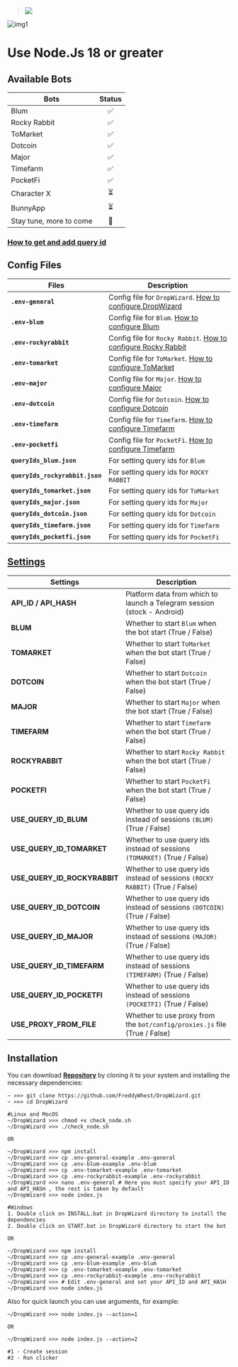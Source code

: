 > [<img src="https://img.shields.io/badge/Telegram-%40Me-orange">](https://t.me/roddyfred)

![img1](./.github/images/hero.png)

# Use Node.Js 18 or greater

## Available Bots

| Bots                    | Status |
| ----------------------- | :----: |
| Blum                    |   ✅   |
| Rocky Rabbit            |   ✅   |
| ToMarket                |   ✅   |
| Dotcoin                 |   ✅   |
| Major                   |   ✅   |
| Timefarm                |   ✅   |
| PocketFi                |   ✅   |
| Character X             |   ⏳   |
| BunnyApp                |   ⏳   |
| Stay tune, more to come |   👻   |

### [How to get and add query id](https://github.com/Freddywhest/DropWizard/blob/main/AddQueryId.md)

## Config Files

| Files                           | Description                                                                                                                        |
| ------------------------------- | ---------------------------------------------------------------------------------------------------------------------------------- |
| **`.env-general`**              | Config file for `DropWizard`. [How to configure DropWizard](#settings)                                                             |
| **`.env-blum`**                 | Config file for `Blum`. [How to configure Blum](https://github.com/Freddywhest/BlumBot/blob/main/README.md)                        |
| **`.env-rockyrabbit`**          | Config file for `Rocky Rabbit`. [How to configure Rocky Rabbit](https://github.com/Freddywhest/RockyRabbitBot/blob/main/README.md) |
| **`.env-tomarket`**             | Config file for `ToMarket`. [How to configure ToMarket](https://github.com/Freddywhest/ToMarketBot/blob/main/README.md)            |
| **`.env-major`**                | Config file for `Major`. [How to configure Major](https://github.com/Freddywhest/MajorBot/blob/main/README.md)                     |
| **`.env-dotcoin`**              | Config file for `Dotcoin`. [How to configure Dotcoin](https://github.com/Freddywhest/DotcoinBot/blob/main/README.md)               |
| **`.env-timefarm`**             | Config file for `Timefarm`. [How to configure Timefarm](https://github.com/Freddywhest/TimefarmBot/blob/main/README.md)            |
| **`.env-pocketfi`**             | Config file for `PocketFi`. [How to configure Timefarm](https://github.com/Freddywhest/PocketFiBot/blob/main/README.md)            |
| **`queryIds_blum.json`**        | For setting query ids for `Blum`                                                                                                   |
| **`queryIds_rockyrabbit.json`** | For setting query ids for `ROCKY RABBIT`                                                                                           |
| **`queryIds_tomarket.json`**    | For setting query ids for `ToMarket`                                                                                               |
| **`queryIds_major.json`**       | For setting query ids for `Major`                                                                                                  |
| **`queryIds_dotcoin.json`**     | For setting query ids for `Dotcoin`                                                                                                |
| **`queryIds_timefarm.json`**    | For setting query ids for `Timefarm`                                                                                               |
| **`queryIds_pocketfi.json`**    | For setting query ids for `PocketFi`                                                                                               |

## [Settings](https://github.com/FreddyWhest/DropWizard/blob/main/.env-general-example)

| Settings                     | Description                                                                  |
| ---------------------------- | ---------------------------------------------------------------------------- |
| **API_ID / API_HASH**        | Platform data from which to launch a Telegram session (stock - Android)      |
| **BLUM**                     | Whether to start `Blum` when the bot start (True / False)                    |
| **TOMARKET**                 | Whether to start `ToMarket` when the bot start (True / False)                |
| **DOTCOIN**                  | Whether to start `Dotcoin` when the bot start (True / False)                 |
| **MAJOR**                    | Whether to start `Major` when the bot start (True / False)                   |
| **TIMEFARM**                 | Whether to start `Timefarm` when the bot start (True / False)                |
| **ROCKYRABBIT**              | Whether to start `Rocky Rabbit` when the bot start (True / False)            |
| **POCKETFI**                 | Whether to start `PocketFi` when the bot start (True / False)                |
| **USE_QUERY_ID_BLUM**        | Whether to use query ids instead of sessions `(BLUM)` (True / False)         |
| **USE_QUERY_ID_TOMARKET**    | Whether to use query ids instead of sessions `(TOMARKET)` (True / False)     |
| **USE_QUERY_ID_ROCKYRABBIT** | Whether to use query ids instead of sessions `(ROCKY RABBIT)` (True / False) |
| **USE_QUERY_ID_DOTCOIN**     | Whether to use query ids instead of sessions `(DOTCOIN)` (True / False)      |
| **USE_QUERY_ID_MAJOR**       | Whether to use query ids instead of sessions `(MAJOR)` (True / False)        |
| **USE_QUERY_ID_TIMEFARM**    | Whether to use query ids instead of sessions `(TIMEFARM)` (True / False)     |
| **USE_QUERY_ID_POCKETFI**    | Whether to use query ids instead of sessions `(POCKETFI)` (True / False)     |
| **USE_PROXY_FROM_FILE**      | Whether to use proxy from the `bot/config/proxies.js` file (True / False)    |

## Installation

You can download [**Repository**](https://github.com/FreddyWhest/DropWizard) by cloning it to your system and installing the necessary dependencies:

```shell
~ >>> git clone https://github.com/FreddyWhest/DropWizard.git
~ >>> cd DropWizard

#Linux and MocOS
~/DropWizard >>> chmod +x check_node.sh
~/DropWizard >>> ./check_node.sh

OR

~/DropWizard >>> npm install
~/DropWizard >>> cp .env-general-example .env-general
~/DropWizard >>> cp .env-blum-example .env-blum
~/DropWizard >>> cp .env-tomarket-example .env-tomarket
~/DropWizard >>> cp .env-rockyrabbit-example .env-rockyrabbit
~/DropWizard >>> nano .env-general # Here you must specify your API_ID and API_HASH , the rest is taken by default
~/DropWizard >>> node index.js

#Windows
1. Double click on INSTALL.bat in DropWizard directory to install the dependencies
2. Double click on START.bat in DropWizard directory to start the bot

OR

~/DropWizard >>> npm install
~/DropWizard >>> cp .env-general-example .env-general
~/DropWizard >>> cp .env-blum-example .env-blum
~/DropWizard >>> cp .env-tomarket-example .env-tomarket
~/DropWizard >>> cp .env-rockyrabbit-example .env-rockyrabbit
~/DropWizard >>> # Edit .env-general and set your API_ID and API_HASH
~/DropWizard >>> node index.js
```

Also for quick launch you can use arguments, for example:

```shell
~/DropWizard >>> node index.js --action=1

OR

~/DropWizard >>> node index.js --action=2

#1 - Create session
#2 - Run clicker
```
